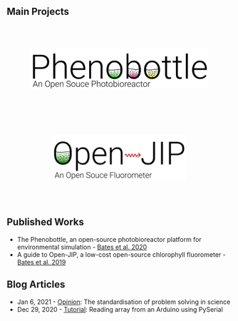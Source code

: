 
## Main Projects
<html>
  <p align="middle">
        <a href="https://github.com/HarveyBates/Phenobottle"><img src="/imgs/Phenobottle Logo.png" alt="Phenobottle" width="400" hspace="20" vspace="50"></a>
        <a href="https://github.com/HarveyBates/Open-JIP"><img src="/imgs/Open-JIP Logo.png" alt="Open-JIP" width="300" hspace="20" vspace="50"></a>
  </p>
</html>

## Published Works
- The Phenobottle, an open-source photobioreactor platform for environmental simulation - [Bates et al. 2020](https://doi.org/10.1016/j.algal.2020.102105)
- A guide to Open-JIP, a low-cost open-source chlorophyll fluorometer - [Bates et al. 2019](https://doi.org/10.1007/s11120-019-00673-2)

## Blog Articles
- Jan 6, 2021 - [Opinion](https://harveybates.github.io/technology/2021/01/06/algaltech.html): The standardisation of problem solving in science
- Dec 29, 2020 - [Tutorial](https://harveybates.github.io/tutorial/2020/12/29/PySerialArduinoTutorial.html): Reading array from an Arduino using PySerial
